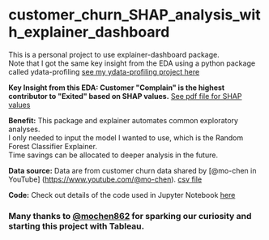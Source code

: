 # customer_churn_SHAP_analysis_with_explainer_dashboard

This is a personal project to use explainer-dashboard package.  <br>
Note that I got the same key insight from the EDA using a python package called ydata-profiling [see my ydata-profiling project here](https://github.com/SandyGCabanes/customer_churn_exploratory_data_analysis_ydata_profiling_python)<br>

**Key Insight from this EDA:  Customer "Complain" is the highest contributor to "Exited" based on SHAP values.**
[See pdf file for SHAP values](https://github.com/SandyGCabanes/customer_churn_SHAP_analysis_with_explainer_dashboard/blob/main/SHAP%20values.pdf)<br>

**Benefit:**  This package and explainer automates common exploratory analyses.  <br>
I only needed to input the model I wanted to use, which is the Random Forest Classifier Explainer. <br>
Time savings can be allocated to deeper analysis in the future.  <br>

**Data source:**  Data are from customer churn data shared by [@mo-chen in YouTube] (https://www.youtube.com/@mo-chen). [csv file](https://github.com/SandyGCabanes/customer_churn_SHAP_analysis_with_explainer_dashboard/blob/main/ForRF_Customer_Churn_Records.csv) <br>

**Code:** Check out details of the code used in Jupyter Notebook [here](https://github.com/SandyGCabanes/customer_churn_exploratory_data_analysis_ydata_profiling_python/blob/main/eda_customer_churn_ydata_profiling.ipynb)

### Many thanks to [@mochen862](https://github.com/mochen862/) for sparking our curiosity and starting this project with Tableau.
